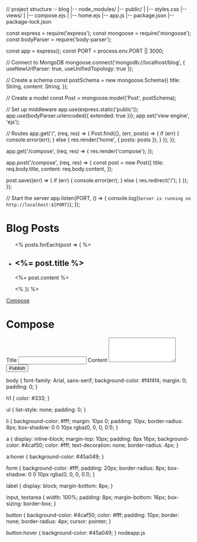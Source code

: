 // project structure :- 
blog
|-- node_modules/
|-- public/
|   |-- styles.css
|-- views/
|   |-- compose.ejs
|   |-- home.ejs
|-- app.js
|-- package.json
|-- package-lock.json



const express = require('express');
const mongoose = require('mongoose');
const bodyParser = require('body-parser');

const app = express();
const PORT = process.env.PORT || 3000;

// Connect to MongoDB
mongoose.connect('mongodb://localhost/blog', { useNewUrlParser: true, useUnifiedTopology: true });

// Create a schema
const postSchema = new mongoose.Schema({
  title: String,
  content: String,
});

// Create a model
const Post = mongoose.model('Post', postSchema);

// Set up middleware
app.use(express.static('public'));
app.use(bodyParser.urlencoded({ extended: true }));
app.set('view engine', 'ejs');

// Routes
app.get('/', (req, res) => {
  Post.find({}, (err, posts) => {
    if (err) {
      console.error(err);
    } else {
      res.render('home', { posts: posts });
    }
  });
});

app.get('/compose', (req, res) => {
  res.render('compose');
});

app.post('/compose', (req, res) => {
  const post = new Post({
    title: req.body.title,
    content: req.body.content,
  });

  post.save((err) => {
    if (err) {
      console.error(err);
    } else {
      res.redirect('/');
    }
  });
});

// Start the server
app.listen(PORT, () => {
  console.log(`Server is running on http://localhost:${PORT}`);
});
<!DOCTYPE html>
<html lang="en">
<head>
  <meta charset="UTF-8">
  <meta name="viewport" content="width=device-width, initial-scale=1.0">
  <title>Blog Home</title>
  <link rel="stylesheet" href="/styles.css">
</head>
<body>
  <h1>Blog Posts</h1>
  <ul>
    <% posts.forEach(post => { %>
      <li>
        <h2><%= post.title %></h2>
        <p><%= post.content %></p>
      </li>
    <% }) %>
  </ul>
  <a href="/compose">Compose</a>
</body>
</html>
<!DOCTYPE html>
<html lang="en">
<head>
  <meta charset="UTF-8">
  <meta name="viewport" content="width=device-width, initial-scale=1.0">
  <title>Compose</title>
  <link rel="stylesheet" href="/styles.css">
</head>
<body>
  <h1>Compose</h1>
  <form action="/compose" method="post">
    <label for="title">Title</label>
    <input type="text" id="title" name="title" required>
    <label for="content">Content</label>
    <textarea id="content" name="content" rows="4" required></textarea>
    <button type="submit">Publish</button>
  </form>
</body>
</html>
body {
  font-family: Arial, sans-serif;
  background-color: #f4f4f4;
  margin: 0;
  padding: 0;
}

h1 {
  color: #333;
}

ul {
  list-style: none;
  padding: 0;
}

li {
  background-color: #fff;
  margin: 10px 0;
  padding: 10px;
  border-radius: 8px;
  box-shadow: 0 0 10px rgba(0, 0, 0, 0.1);
}

a {
  display: inline-block;
  margin-top: 10px;
  padding: 8px 16px;
  background-color: #4caf50;
  color: #fff;
  text-decoration: none;
  border-radius: 4px;
}

a:hover {
  background-color: #45a049;
}

form {
  background-color: #fff;
  padding: 20px;
  border-radius: 8px;
  box-shadow: 0 0 10px rgba(0, 0, 0, 0.1);
}

label {
  display: block;
  margin-bottom: 8px;
}

input,
textarea {
  width: 100%;
  padding: 8px;
  margin-bottom: 16px;
  box-sizing: border-box;
}

button {
  background-color: #4caf50;
  color: #fff;
  padding: 10px;
  border: none;
  border-radius: 4px;
  cursor: pointer;
}

button:hover {
  background-color: #45a049;
}
nodeapp.js

